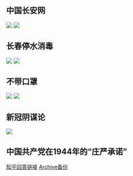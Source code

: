 ## 中国长安网
![](中国长安网1.jpg)
![](中国长安网2.jpg)

## 长春停水消毒
![](长春辟谣停水消毒.jpg)
![](长春停水消毒.jpg)

## 不带口罩
![](不带口罩-中国人.jpg)
![](不带口罩-外国人.jpg)

## 新冠阴谋论
![](男子造谣病毒来自美生化实验室被拘.png)

## 中国共产党在1944年的“庄严承诺”

[知乎回答链接](https://www.zhihu.com/question/524178445/answer/2414579443) [Archive备份](https://archive.ph/2a7c5)